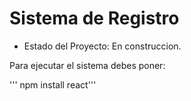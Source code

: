 <h1>Sistema de Registro</h1>

- Estado del Proyecto: En construccion.

Para ejecutar el sistema debes poner: 

''' npm install react'''
